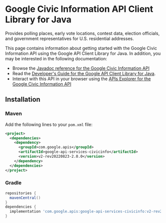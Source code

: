 # Google Civic Information API Client Library for Java

Provides polling places, early vote locations, contest data, election officials, and government representatives for U.S. residential addresses.

This page contains information about getting started with the Google Civic Information API
using the Google API Client Library for Java. In addition, you may be interested
in the following documentation:

* Browse the [Javadoc reference for the Google Civic Information API][javadoc]
* Read the [Developer's Guide for the Google API Client Library for Java][google-api-client].
* Interact with this API in your browser using the [APIs Explorer for the Google Civic Information API][api-explorer]

## Installation

### Maven

Add the following lines to your `pom.xml` file:

```xml
<project>
  <dependencies>
    <dependency>
      <groupId>com.google.apis</groupId>
      <artifactId>google-api-services-civicinfo</artifactId>
      <version>v2-rev20220823-2.0.0</version>
    </dependency>
  </dependencies>
</project>
```

### Gradle

```gradle
repositories {
  mavenCentral()
}
dependencies {
  implementation 'com.google.apis:google-api-services-civicinfo:v2-rev20220823-2.0.0'
}
```

[javadoc]: https://googleapis.dev/java/google-api-services-civicinfo/latest/index.html
[google-api-client]: https://github.com/googleapis/google-api-java-client/
[api-explorer]: https://developers.google.com/apis-explorer/#p/civicinfo/v1/
